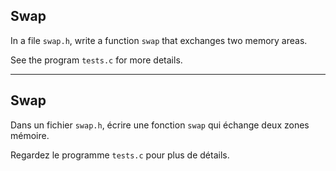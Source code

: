## Swap

In a file `swap.h`, write a function `swap` that exchanges two memory areas.

See the program `tests.c` for more details.

--- 

## Swap

Dans un fichier `swap.h`, écrire une fonction `swap` qui échange deux zones mémoire.

Regardez le programme `tests.c` pour plus de détails.

